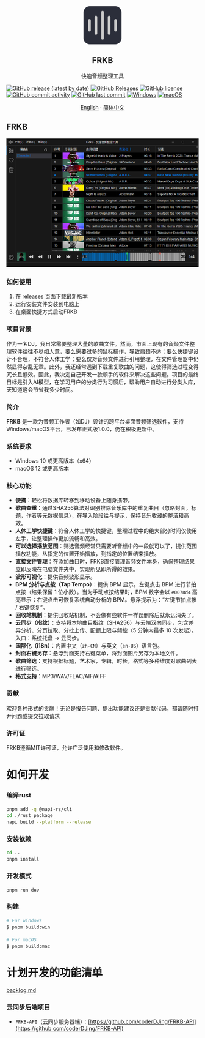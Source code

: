 <p align="center">
 <img width="100px" src="https://github.com/coderDJing/FRKB_Rapid-Audio-Organization-Tool/blob/main/build/icon.png?raw=true" align="center" alt="GitHub Readme Stats" />
 <h2 align="center">FRKB</h2>
 <p align="center">快速音频整理工具</p>
</p>

[![GitHub release (latest by date)](https://img.shields.io/github/v/release/coderDJing/FRKB_Rapid-Audio-Organization-Tool)](https://github.com/coderDJing/FRKB_Rapid-Audio-Organization-Tool/releases/latest)
[![GitHub Releases](https://img.shields.io/github/downloads/coderDJing/FRKB_Rapid-Audio-Organization-Tool/total?logo=github)](https://github.com/coderDJing/FRKB_Rapid-Audio-Organization-Tool/releases)
[![GitHub license](https://img.shields.io/github/license/coderDJing/FRKB_Rapid-Audio-Organization-Tool)](https://github.com/coderDJing/FRKB_Rapid-Audio-Organization-Tool/blob/main/LICENSE)
[![GitHub commit activity](https://img.shields.io/github/commit-activity/m/coderDJing/FRKB_Rapid-Audio-Organization-Tool)](https://github.com/coderDJing/FRKB_Rapid-Audio-Organization-Tool/commits/master)
[![GitHub last commit](https://img.shields.io/github/last-commit/coderDJing/FRKB_Rapid-Audio-Organization-Tool)](https://github.com/coderDJing/FRKB_Rapid-Audio-Organization-Tool/commits/master)
[![Windows](https://img.shields.io/badge/Windows-0078D6?style=for-the-badge&logo=windows&logoColor=white)](https://www.microsoft.com/windows)
[![macOS](https://img.shields.io/badge/macOS-000000?style=for-the-badge&logo=apple&logoColor=white)](https://www.apple.com/macos)


<p align="center">
  <a href="/README.md">English</a>
    ·
  <a href="/readme/README_CN.md">简体中文</a>
 </p>

## FRKB
<p align="center">
  <img alt="FRKB in action" src="https://github.com/coderDJing/FRKB_Rapid-Audio-Organization-Tool/blob/main/screenshot/softwareScreenshot_cn.png?raw=true">
</p>

### 如何使用
1. 在 [releases](https://github.com/coderDJing/FRKB_Rapid-Audio-Organization-Tool/releases) 页面下载最新版本
2. 运行安装文件安装到电脑上
3. 在桌面快捷方式启动FRKB

### 项目背景
作为一名DJ，我日常需要整理大量的歌曲文件。然而，市面上现有的音频文件整理软件往往不尽如人意，要么需要过多的鼠标操作，导致肩颈不适；要么快捷键设计不合理，不符合人体工学；要么仅对音频文件进行引用整理，在文件管理器中仍然显得杂乱无章。此外，我还经常遇到下载重复歌曲的问题，这使得筛选过程变得冗长且低效。因此，我决定自己开发一款顺手的软件来解决这些问题。项目的最终目标是引入AI模型，在学习用户的分类行为习惯后，帮助用户自动进行分类入库，天知道这会节省我多少时间。

### 简介

**FRKB** 是一款为音频工作者（如DJ）设计的跨平台桌面音频筛选软件，支持Windows/macOS平台，已发布正式版1.0.0，仍在积极更新中。

### 系统要求

- Windows 10 或更高版本（x64）
- macOS 12 或更高版本

### 核心功能

- **便携**：轻松将数据库转移到移动设备上随身携带。
- **歌曲查重**：通过SHA256算法对识别排除音乐库中的重复曲目（忽略封面，标题，作者等元数据信息），在导入阶段给与提示，保持音乐收藏的整洁和高效。
- **人体工学快捷键**：符合人体工学的快捷键，整理过程中的绝大部分时间仅使用左手，让整理操作更加流畅和高效。
- **可以选择播放范围**：筛选音频经常只需要听音频中的一段就可以了，提供范围播放功能，从指定的位置开始播放，到指定的位置结束播放。
- **直接文件管理**：在添加曲目时，FRKB直接管理音频文件本身，确保整理结果立即反映在电脑文件夹中，实现所见即所得的效果。
- **波形可视化**：提供音频波形显示。
- **BPM 分析与点按（Tap Tempo）**：提供 BPM 显示。左键点击 BPM 进行节拍点按（结果保留 1 位小数）。当为手动点按结果时，BPM 数字会以 `#0078d4` 高亮显示；右键点击可恢复系统自动分析的 BPM。悬浮提示为：“左键节拍点按 / 右键恢复”。
- **回收站机制**：提供回收站机制，不会像有些软件一样误删除后就永远消失了。
- **云同步（指纹）**：支持将本地曲目指纹（SHA256）与云端双向同步，包含差异分析、分页拉取、分批上传、配额上限与频控（5 分钟内最多 10 次发起）。入口：系统托盘 → 云同步。
- **国际化（i18n）**：内置中文（`zh-CN`）与英文（`en-US`）语言包。
- **封面右键另存**：悬浮封面支持右键菜单，将封面图片另存为本地文件。
- **歌曲筛选**：支持根据标题，艺术家，专辑，时长，格式等多种维度对歌曲列表进行筛选。
- **格式支持**：MP3/WAV/FLAC/AIF/AIFF

### 贡献

欢迎各种形式的贡献！无论是报告问题、提出功能建议还是贡献代码，都请随时打开问题或提交拉取请求

### 许可证

FRKB遵循MIT许可证，允许广泛使用和修改软件。

# 如何开发

### 编译rust

```bash
pnpm add -g @napi-rs/cli
cd ./rust_package
napi build --platform --release
```

### 安装依赖

```bash
cd ..
pnpm install
```

### 开发模式

```bash
pnpm run dev
```

### 构建

```bash
# For windows
$ pnpm build:win

# For macOS
$ pnpm build:mac

```

# 计划开发的功能清单
<a href="../backlog.md">backlog.md</a>

### 云同步后端项目
- `FRKB-API`（云同步服务器端）：[https://github.com/coderDJing/FRKB-API](https://github.com/coderDJing/FRKB-API)



